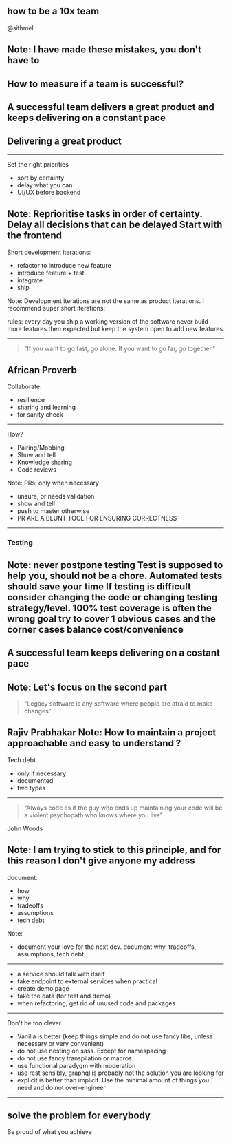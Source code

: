 ## how to be a 10x team

@sithmel

Note:
I have made these mistakes, you don't have to
---
How to measure if a team is successful?
---
A successful team delivers a great product
and keeps delivering on a constant pace
---
## Delivering a great product
---
Set the right priorities
* sort by certainty <!-- .element: class="fragment" data-fragment-index="1" -->
* delay what you can <!-- .element: class="fragment" data-fragment-index="2" -->
* UI/UX before backend <!-- .element: class="fragment" data-fragment-index="3" -->

Note:
Reprioritise tasks in order of certainty.
Delay all decisions that can be delayed
Start with the frontend
---
Short development iterations:

* refactor to introduce new feature
* introduce feature + test
* integrate
* ship

Note:
Development iterations are not the same as product iterations.
I recommend super short iterations:

rules:
every day you ship a working version of the software
never build more features then expected but keep the system open to add new features

---
> "If you want to go fast, go alone. If you want to go far, go together."

African Proverb
---
Collaborate:
* resilience <!-- .element: class="fragment" data-fragment-index="1" -->
* sharing and learning <!-- .element: class="fragment" data-fragment-index="2" -->
* for sanity check <!-- .element: class="fragment" data-fragment-index="3" -->
---
How?
* Pairing/Mobbing <!-- .element: class="fragment" data-fragment-index="1" -->
* Show and tell <!-- .element: class="fragment" data-fragment-index="2" -->
* Knowledge sharing <!-- .element: class="fragment" data-fragment-index="3" -->
* Code reviews <!-- .element: class="fragment" data-fragment-index="4" -->

Note:
PRs:
only when necessary
* unsure, or needs validation
* show and tell
* push to master otherwise
* PR ARE A BLUNT TOOL FOR ENSURING CORRECTNESS
---
### Testing

Note:
never postpone testing
Test is supposed to help you, should not be a chore.
Automated tests should save your time 
If testing is difficult consider changing the code or changing testing strategy/level.
100% test coverage is often the wrong goal
try to cover 1 obvious cases and the corner cases
balance cost/convenience
---
## A successful team keeps delivering on a costant pace
Note: Let's focus on the second part
---
> "Legacy software is any software where people are afraid to make changes”

Rajiv Prabhakar
Note:
How to maintain a project approachable and easy to understand ?
---
Tech debt
- only if necessary <!-- .element: class="fragment" data-fragment-index="1" -->
- documented <!-- .element: class="fragment" data-fragment-index="2" -->
- two types <!-- .element: class="fragment" data-fragment-index="3" -->
---
> “Always code as if the guy who ends up maintaining your code will be a violent psychopath who knows where you live”

John Woods

Note:
I am trying to stick to this principle, and for this reason I don't give anyone my address
---
document:
- how <!-- .element: class="fragment" data-fragment-index="1" -->
- why <!-- .element: class="fragment" data-fragment-index="2" -->
- tradeoffs <!-- .element: class="fragment" data-fragment-index="3" -->
- assumptions <!-- .element: class="fragment" data-fragment-index="4" -->
- tech debt <!-- .element: class="fragment" data-fragment-index="5" -->

Note:
- document your love for the next dev. document why, tradeoffs, assumptions, tech debt
---
- a service should talk with itself
- fake endpoint to external services when practical
- create demo page
- fake the data (for test and demo)
- when refactoring, get rid of unused code and packages
---
Don't be too clever
- Vanilla is better (keep things simple and do not use fancy libs, unless necessary or very convenient)
- do not use nesting on sass. Except for namespacing
- do not use fancy transpilation or macros
- use functional paradygm with moderation
- use rest sensibly, graphql is probably not the solution you are looking for
- explicit is better than implicit. Use the minimal amount of things you need and do not over-engineer
---
solve the problem for everybody
---
Be proud of what you achieve


